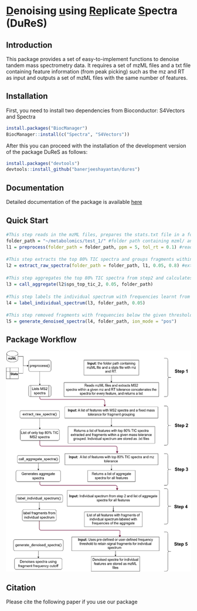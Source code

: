 # <ins>D</ins>enoising <ins>u</ins>sing <ins>Re</ins>plicate <ins>S</ins>pectra (DuReS)

## Introduction

This package provides a set of easy-to-implement functions to denoise tandem mass spectrometry data. It requires a set of mzML files and a txt file containing feature information (from peak picking) such as the mz and RT as input and outputs a set of mzML files with the same number of features. 

## Installation

First, you need to install two dependencies from Bioconductor: S4Vectors and Spectra
```r
install.packages("BiocManager")
BiocManager::install(c("Spectra", "S4Vectors"))
```
After this you can proceed with the installation of the development version of the package DuReS as follows:

```r
install.packages("devtools")
devtools::install_github("banerjeeshayantan/dures")
```

## Documentation
Detailed documentation of the package is available [here](https://banerjeeshayantan.github.io/dures/)

## Quick Start
```r
#This step reads in the mzML files, prepares the stats.txt file in a format that extracts MS2 spectra and returns a list
folder_path = "~/metabolomics/test_1/" #folder path containing mzml/ and Stats.txt in required format
l1 = preprocess(folder_path = folder_path, ppm = 5, tol_rt = 0.1) #reads mzml files, prepares Stats file, extracts spectra and concatenates spectra

#This step extracts the top 80% TIC spectra and groups fragments within a given mass tolerance
l2 = extract_raw_spectra(folder_path = folder_path, l1, 0.05, 0.8) #extract top x% (where x = 0.8) TIC spectra, groups fragments within a given tolerance (0.05 Da)

#This step aggregates the top 80% TIC spectra from step2 and calculates the fragment frequencies
l3 = call_aggregate(l2$sps_top_tic_2, 0.05, folder_path) 

#This step labels the individual spectrum with frequencies learnt from Step 3
l4 = label_individual_spectrum(l3, folder_path, 0.05)

#This step removed fragments with frequencies below the given threshold (denoising step)
l5 = generate_denoised_spectra(l4, folder_path, ion_mode = "pos") 
```

## Package Workflow
![Workflow Diagram](https://raw.githubusercontent.com/banerjeeshayantan/test_read_the_docs_tut/main/dures_workflow.png)

## Citation
Please cite the following paper if you use our package

